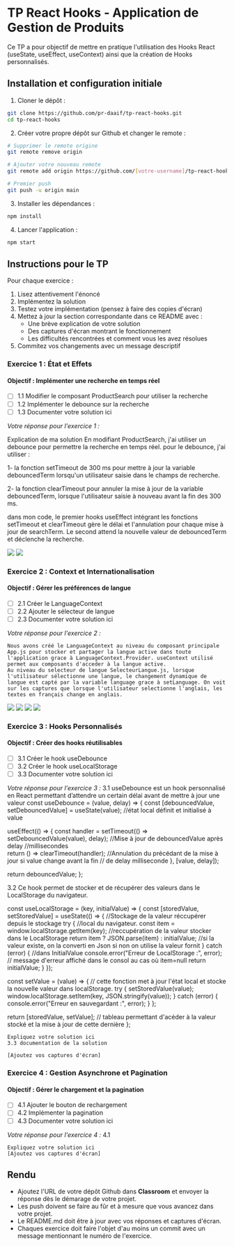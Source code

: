 # TP React Hooks - Application de Gestion de Produits

Ce TP a pour objectif de mettre en pratique l'utilisation des Hooks React (useState, useEffect, useContext) ainsi que la création de Hooks personnalisés.

## Installation et configuration initiale

1. Cloner le dépôt :
```bash
git clone https://github.com/pr-daaif/tp-react-hooks.git
cd tp-react-hooks
```

2. Créer votre propre dépôt sur Github et changer le remote :
```bash
# Supprimer le remote origine
git remote remove origin

# Ajouter votre nouveau remote
git remote add origin https://github.com/[votre-username]/tp-react-hooks.git

# Premier push
git push -u origin main
```

3. Installer les dépendances :
```bash
npm install
```

4. Lancer l'application :
```bash
npm start
```

## Instructions pour le TP

Pour chaque exercice :
1. Lisez attentivement l'énoncé
2. Implémentez la solution
3. Testez votre implémentation (pensez à faire des copies d'écran)
4. Mettez à jour la section correspondante dans ce README avec :
   - Une brève explication de votre solution
   - Des captures d'écran montrant le fonctionnement
   - Les difficultés rencontrées et comment vous les avez résolues
5. Commitez vos changements avec un message descriptif

### Exercice 1 : État et Effets 
#### Objectif : Implémenter une recherche en temps réel

- [ ] 1.1 Modifier le composant ProductSearch pour utiliser la recherche
- [ ] 1.2 Implémenter le debounce sur la recherche
- [ ] 1.3 Documenter votre solution ici

_Votre réponse pour l'exercice 1 :_

Explication de ma solution
En modifiant ProductSearch, j'ai utiliser un debounce pour permettre la recherche en temps réel.
pour le debounce, j'ai utiliser :

   1- la fonction setTimeout de 300 ms pour mettre à jour la variable debouncedTerm lorsqu'un     utilisateur saisie dans le champs de recherche.  

   2- la fonction clearTimeout pour annuler la mise à jour de la variable debouncedTerm, lorsque l'utilisateur saisie à nouveau  avant la fin des 300 ms.

dans mon code, le premier hooks useEffect intégrant les fonctions setTimeout et clearTimeout gère le délai et l'annulation pour chaque mise à jour de searchTerm. Le second attend la nouvelle valeur de debouncedTerm et déclenche la recherche.


<img src="captures/1.png" />


<img src="captures/2.png" />


### Exercice 2 : Context et Internationalisation
#### Objectif : Gérer les préférences de langue

- [ ] 2.1 Créer le LanguageContext
- [ ] 2.2 Ajouter le sélecteur de langue
- [ ] 2.3 Documenter votre solution ici

_Votre réponse pour l'exercice 2 :_
```
Nous avons créé le LanguageContext au niveau du composant principale App.js pour stocker et partager la langue active dans toute l'application grace à LanguageContext.Provider. useContext utilisé permet aux composants d'acceder à la langue active.
Au niveau du selecteur de langue SelecteurLangue.js, lorsque l'utilisateur sélectionne une langue, le changement dynamique de langue est capté par la variable language grace à setLanguage. On voit sur les captures que lorsque l'utilisateur selectionne l'anglais, les textes en français change en anglais.  
```
<img src="captures/3.png" />

<img src="captures/4.png" />

<img src="captures/5.png" />

<img src="captures/6.png" />




### Exercice 3 : Hooks Personnalisés
#### Objectif : Créer des hooks réutilisables

- [ ] 3.1 Créer le hook useDebounce
- [ ] 3.2 Créer le hook useLocalStorage
- [ ] 3.3 Documenter votre solution ici

_Votre réponse pour l'exercice 3 :_
3.1 useDebounce est un hook personnalisé en React permettant d’attendre un certain délai avant de mettre à jour une valeur
const useDebounce = (value, delay) => {
  const [debouncedValue, setDebouncedValue] = useState(value); //état local définit et initialisé à value

  useEffect(() => {
    const handler = setTimeout(() => setDebouncedValue(value), delay); //Mise à jour de debouncedValue après delay
                                                                        //millisecondes  
    return () => clearTimeout(handler);  //Annulation du précédant de la mise à jour si value change avant la fin 
                                         // de delay milliseconde 
  }, [value, delay]); 

  return debouncedValue;
};

3.2  Ce hook permet de stocker et de récupérer des valeurs dans le LocalStorage du navigateur. 

const useLocalStorage = (key, initialValue) => {
  const [storedValue, setStoredValue] = useState(() => { //Stockage de la valeur réccupérer depuis le stockage 
    try {                                                //local du navigateur.
      const item = window.localStorage.getItem(key);     //reccupération de la valeur stocker dans le LocalStorage
      return item ? JSON.parse(item) : initialValue;     //si la valeur existe, on la converti en Json si non on utilise la valeur fornit 
    } catch (error) {                                    //dans InitialValue
      console.error("Erreur de LocalStorage :", error);   // message d'erreur affiché dans le consol au cas où item=null
      return initialValue;
    }
  });

  const setValue = (value) => {   // cette fonction met à jour l'état local et stocke la nouvelle valeur dans localStorage.
    try {
      setStoredValue(value);
      window.localStorage.setItem(key, JSON.stringify(value));
    } catch (error) {
      console.error("Erreur en sauvegardant :", error);
    }
  };

  return [storedValue, setValue]; // tableau permettant d'acéder à la valeur stocké et la mise à jour de cette dernière
};
```
Expliquez votre solution ici
3.3 documentation de la solution

[Ajoutez vos captures d'écran]
```

### Exercice 4 : Gestion Asynchrone et Pagination
#### Objectif : Gérer le chargement et la pagination

- [ ] 4.1 Ajouter le bouton de rechargement
- [ ] 4.2 Implémenter la pagination
- [ ] 4.3 Documenter votre solution ici

_Votre réponse pour l'exercice 4 :_
4.1 
```
Expliquez votre solution ici
[Ajoutez vos captures d'écran]
```

## Rendu

- Ajoutez l'URL de votre dépôt Github dans  **Classroom** et envoyer la réponse dès le démarage de votre projet.
- Les push doivent se faire au fûr et à mesure que vous avancez dans votre projet.
- Le README.md doit être à jour avec vos réponses et captures d'écran. 
- Chaques exercice doit faire l'objet d'au moins un commit avec un message mentionnant le numéro de l'exercice.